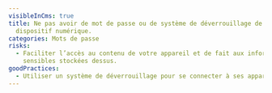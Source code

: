 ```yaml
---
visibleInCms: true
title: Ne pas avoir de mot de passe ou de système de déverrouillage de son
  dispositif numérique.
categories: Mots de passe
risks:
  - Faciliter l’accès au contenu de votre appareil et de fait aux informations
    sensibles stockées dessus.
goodPractices:
  - Utiliser un système de déverrouillage pour se connecter à ses appareils
---
```

